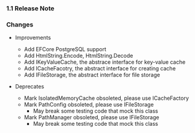﻿### 1.1 Release Note

### Changes

- Improvements
	- Add EFCore PostgreSQL support
	- Add HtmlString.Encode, HtmlString.Decode
	- Add IKeyValueCache, the abstrace interface for key-value cache
	- Add ICacheFacotry, the abstract interface for creating cache
	- Add IFileStorage, the abstract interface for file storage

- Deprecates
	- Mark IsolatedMemoryCache obsoleted, please use ICacheFactory
	- Mark PathConfig obsoleted, please use IFileStorage
		- May break some testing code that mock this class
	- Mark PathManager obsoleted, please use IFileStorage
		- May break some testing code that mock this class
